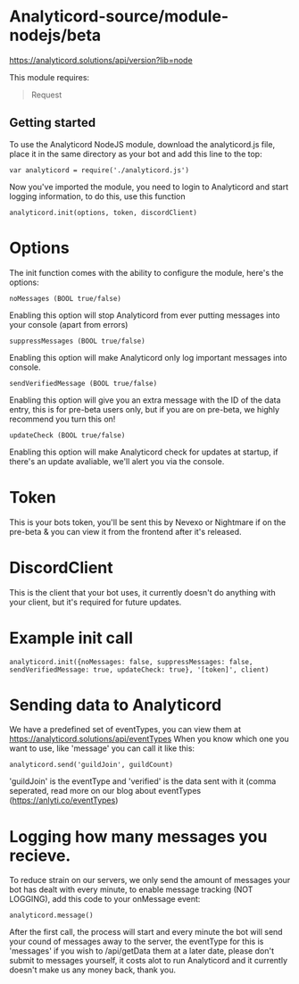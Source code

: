 # Analyticord-source/module-nodejs/beta
https://analyticord.solutions/api/version?lib=node

This module requires:
>Request

## Getting started
To use the Analyticord NodeJS module, download the analyticord.js file, place it in the same directory as your bot and add this line to the top:

```
var analyticord = require('./analyticord.js')
```
Now you've imported the module, you need to login to Analyticord and start logging information, to do this, use this function
```
analyticord.init(options, token, discordClient)
```
# Options
The init function comes with the ability to configure the module, here's the options:
```
noMessages (BOOL true/false)
```
Enabling this option will stop Analyticord from ever putting messages into your console (apart from errors)
```
suppressMessages (BOOL true/false)
```
Enabling this option will make Analyticord only log important messages into console.
```
sendVerifiedMessage (BOOL true/false)
```
Enabling this option will give you an extra message with the ID of the data entry, this is for pre-beta users only, but if you are on pre-beta, we highly recommend you turn this on!
```
updateCheck (BOOL true/false)
```
Enabling this option will make Analyticord check for updates at startup, if there's an update avaliable, we'll alert you via the console.

# Token
This is your bots token, you'll be sent this by Nevexo or Nightmare if on the pre-beta & you can view it from the frontend after it's released.

# DiscordClient
This is the client that your bot uses, it currently doesn't do anything with your client, but it's required for future updates.

# Example init call
```
analyticord.init({noMessages: false, suppressMessages: false, sendVerifiedMessage: true, updateCheck: true}, '[token]', client)
```

# Sending data to Analyticord

We have a predefined set of eventTypes, you can view them at https://analyticord.solutions/api/eventTypes
When you know which one you want to use, like 'message' you can call it like this:
```
analyticord.send('guildJoin', guildCount)
```
'guildJoin' is the eventType and 'verified' is the data sent with it (comma seperated, read more on our blog about eventTypes (https://anlyti.co/eventTypes)

# Logging how many messages you recieve.

To reduce strain on our servers, we only send the amount of messages your bot has dealt with every minute, to enable message tracking (NOT LOGGING), add this code to your onMessage event:
```
analyticord.message()
```
After the first call, the process will start and every minute the bot will send your cound of messages away to the server, the eventType for this is 'messages' if you wish to /api/getData them at a later date, please don't submit to messages yourself, it costs alot to run Analyticord and it currently doesn't make us any money back, thank you.
